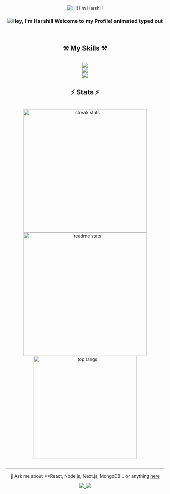 <div align="center">
    <img src="https://readme-typing-svg.herokuapp.com/?font=Righteous&size=35&center=true&vCenter=true&width=500&height=70&duration=4800&lines=Hi+There!+%F0%9F%91%8B;+I'm+Harshill!" alt="Hi! I'm Harshill" />
</div>

<h3 align="center"> <img src="https://readme-typing-svg.demolab.com?font=Operator+Mono&size=25&duration=4800&pause=2000&color=FAFAFA&center=true&vCenter=true&width=940&height=50&lines=A+Passionate+Software+Developer!" align="middle" alt="Hey, I'm Harshill Welcome to my Profile! animated typed out"> </h3>

<br/>

<h2 align="center">⚒️ My Skills ⚒️</h2>
<br/>
<div align="center">
    <img src="https://skillicons.dev/icons?i=cpp,c,javascript,typescript,python,java" /><br>
    <img src="https://skillicons.dev/icons?i=html,css,react,nextjs,redux,tailwind,nodejs,express" /><br>
    <img src="https://skillicons.dev/icons?i=mongodb,mysql,postgresql,figma" />
</div>

<h2 align="center">⚡ Stats ⚡</h2>
<br>
<div align=center>
  <img width=390 src="https://github-readme-streak-stats-salesp07.vercel.app/?user=Harshillagg&count_private=true&theme=react&border_radius=10" alt="streak stats"/>
  <br/>
  <img width=390 src="https://github-readme-stats-salesp07.vercel.app/api?username=Harshillagg&count_private=true&show_icons=true&theme=react&rank_icon=github&border_radius=10" alt="readme stats" />
  <br/>
  <img width=325 align="center" src="https://github-readme-stats-salesp07.vercel.app/api/top-langs/?username=Harshillagg&hide=HTML&langs_count=8&layout=compact&theme=react&border_radius=10&size_weight=0.5&count_weight=0.5&exclude_repo=github-readme-stats" alt="top langs" />
</div>

<br/>
<hr/>

<div align="center">

 💬 Ask me about **React, Node.js, Next.js, MongoDB... or anything [here](https://github.com/Harshillagg)

 </div>

<div align="center"> 
  <a href="mailto:harshillaggarwal21@gmail.com">
    <img src="https://img.shields.io/badge/Gmail-333333?style=for-the-badge&logo=gmail&logoColor=red" />
  </a>
  <a href="https://www.linkedin.com/in/harshill-aggarwal-b90bbb258/" target="_blank">
    <img src="https://img.shields.io/badge/LinkedIn-0077B5?style=for-the-badge&logo=linkedin&logoColor=white" />
  </a>
</div>
